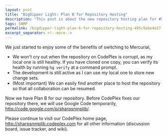 ```yaml
---
layout: post
title: "BigDipper Light: Plan B for Repository Hosting"
description: "This post is about the new repository hosting plan for #SNMP."
tags: SNMP
permalink: /bigdipper-light-plan-b-for-repository-hosting-495c9abe4e27
excerpt_separator: <!--more-->
---
```

We just started to enjoy some of the benefits of switching to Mercurial,

* We won't cry out when the repository on CodePlex is corrupt, as my local one is still healthy. If you have cloned one copy, you can verify its health by running `hg verify` at a command prompt.
* The development is still active as I can use my local one to store new change sets.
* (Most important) We can easily find another place to host the repository so that all collaboration can be resumed.
<!--more-->

Now we have Plan B for our repository. Before CodePlex fixes our repository there, we will use Google Code temporarily, http://code.google.com/p/sharpsnmplib/.

Please continue to visit our CodePlex home page, http://sharpsnmplib.codeplex.com for all other information (discussion board, issue tracker, and wiki).
